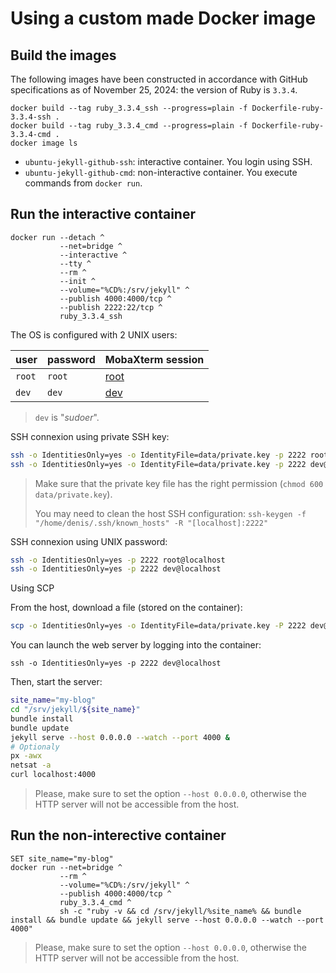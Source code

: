 # Using a custom made Docker image

## Build the images

The following images have been constructed in accordance with GitHub specifications as of November 25, 2024:
the version of Ruby is `3.3.4`.

```Batchfile
docker build --tag ruby_3.3.4_ssh --progress=plain -f Dockerfile-ruby-3.3.4-ssh .
docker build --tag ruby_3.3.4_cmd --progress=plain -f Dockerfile-ruby-3.3.4-cmd .
docker image ls
```

* `ubuntu-jekyll-github-ssh`: interactive container. You login using SSH.
* `ubuntu-jekyll-github-cmd`: non-interactive container. You execute commands from `docker run`.

## Run the interactive container

```Batchfile
docker run --detach ^
           --net=bridge ^
           --interactive ^
           --tty ^
           --rm ^
           --init ^
           --volume="%CD%:/srv/jekyll" ^
           --publish 4000:4000/tcp ^
           --publish 2222:22/tcp ^
           ruby_3.3.4_ssh
```

The OS is configured with 2 UNIX users:

| user               | password           | MobaXterm session                         |
|--------------------|--------------------|-------------------------------------------|
| `root`             | `root`             | [root](data/ContainerUbuntuSamyRoot.moba) |
| `dev`              | `dev`              | [dev](data/ContainerUbuntuSamyDev.moba)   |

> `dev` is "_sudoer_".

SSH connexion using private SSH key:

```bash
ssh -o IdentitiesOnly=yes -o IdentityFile=data/private.key -p 2222 root@localhost
ssh -o IdentitiesOnly=yes -o IdentityFile=data/private.key -p 2222 dev@localhost
```

> Make sure that the private key file has the right permission (`chmod 600 data/private.key`).
>
> You may need to clean the host SSH configuration: `ssh-keygen -f "/home/denis/.ssh/known_hosts" -R "[localhost]:2222"`

SSH connexion using UNIX password:

```bash
ssh -o IdentitiesOnly=yes -p 2222 root@localhost
ssh -o IdentitiesOnly=yes -p 2222 dev@localhost
```

Using SCP 

From the host, download a file (stored on the container):

```bash
scp -o IdentitiesOnly=yes -o IdentityFile=data/private.key -P 2222 dev@localhost:/tmp/sftp-example-download.dump /tmp/
```

You can launch the web server by logging into the container:

```Batchfile
ssh -o IdentitiesOnly=yes -p 2222 dev@localhost
```

Then, start the server:

```bash
site_name="my-blog"
cd "/srv/jekyll/${site_name}"
bundle install
bundle update
jekyll serve --host 0.0.0.0 --watch --port 4000 &
# Optionaly
px -awx
netsat -a
curl localhost:4000
```

> Please, make sure to set the option `--host 0.0.0.0`, otherwise the HTTP server will not be accessible from the host.

## Run the non-interective container

```Batchfile
SET site_name="my-blog"
docker run --net=bridge ^
           --rm ^
           --volume="%CD%:/srv/jekyll" ^
           --publish 4000:4000/tcp ^
           ruby_3.3.4_cmd ^
           sh -c "ruby -v && cd /srv/jekyll/%site_name% && bundle install && bundle update && jekyll serve --host 0.0.0.0 --watch --port 4000"
```

> Please, make sure to set the option `--host 0.0.0.0`, otherwise the HTTP server will not be accessible from the host.


